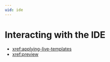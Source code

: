 ```yaml
---
uid: ide
---
```


# Interacting with the IDE

*   <xref:applying-live-templates>
*   <xref:preview>

